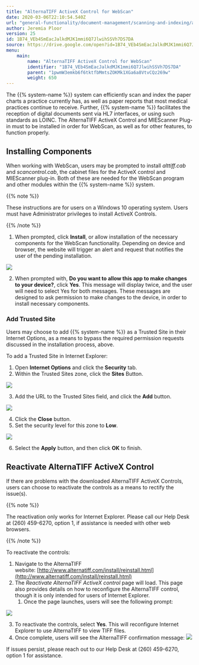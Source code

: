 ```yaml
---
title: "AlternaTIFF ActiveX Control for WebScan"
date: 2020-03-06T22:10:54.540Z
url: "general-functionality/document-management/scanning-and-indexing/alternatiff-activex-control-for-webscan.html"
author: Jeremia Ploor
version: 25
id: 1B74_VEb4SmEacJalkdMJK1mmi6Q7JlwihSSVh7DS7DA
source: https://drive.google.com/open?id=1B74_VEb4SmEacJalkdMJK1mmi6Q7JlwihSSVh7DS7DA
menu:
    main:
        name: "AlternaTIFF ActiveX Control for WebScan"
        identifier: "1B74_VEb4SmEacJalkdMJK1mmi6Q7JlwihSSVh7DS7DA"
        parent: "1pwmW3emkb6f6tktfbMmtsZOKMk1XGa6a8VtvCQz269w"
        weight: 650
---
```

The {{% system-name %}} system can efficiently scan and index the paper charts a practice currently has, as well as paper reports that most medical practices continue to receive. Further, {{% system-name %}} facilitates the reception of digital documents sent via HL7 interfaces, or using such standards as LOINC. The AlternaTIFF ActiveX Control and MIEScanner Plug-in must to be installed in order for WebScan, as well as for other features, to function properly.

## Installing Components

When working with WebScan, users may be prompted to install *alttiff.cab* and *scancontrol.cab*, the cabinet files for the ActiveX control and MIEScanner plug-in. Both of these are needed for the WebScan program and other modules within the {{% system-name %}} system.

{{% note %}}

These instructions are for users on a Windows 10 operating system. Users must have Administrator privileges to install ActiveX Controls.

{{% /note %}}


1. When prompted, click <strong>Install</strong>, or allow installation of the necessary components for the WebScan functionality. Depending on device and browser, the website will trigger an alert and request that notifies the user of the pending installation.

![](../../../external_files/eec3dcff2b4a84056fd57fa5e6d4ed02.png)

2. When prompted with, <strong>Do you want to allow this app to make changes to your device?</strong>, click <strong>Yes</strong>. This message will display twice, and the user will need to select Yes for both messages. These messages are designed to ask permission to make changes to the device, in order to install necessary components.

### Add Trusted Site

Users may choose to add {{% system-name %}} as a Trusted Site in their Internet Options, as a means to bypass the required permission requests discussed in the installation process, above.

To add a Trusted Site in Internet Explorer:

1. Open <strong>Internet Options</strong> and click the <strong>Security</strong> tab.
2. Within the Trusted Sites zone, click the <strong>Sites</strong> Button.

![](../../../external_files/4be0fbce934a2b9d061ee23a24c7b333.png)

3. Add the URL to the Trusted Sites field, and click the <strong>Add</strong> button.

![](../../../external_files/5c9b9f5933b5a61fd97757538a79fe5e.png)

4. Click the <strong>Close</strong> button.
5. Set the security level for this zone to <strong>Low</strong>.

![](../../../external_files/aeea8fa891160e4d8bdccccc5cec3fab.png)

6. Select the <strong>Apply</strong> button, and then click <strong>OK</strong> to finish.

## Reactivate AlternaTIFF ActiveX Control

If there are problems with the downloaded AlternaTIFF ActiveX Controls, users can choose to reactivate the controls as a means to rectify the issue(s).

{{% note %}}

The reactivation only works for Internet Explorer. Please call our Help Desk at (260) 459-6270, option 1, if assistance is needed with other web browsers.

{{% /note %}}


To reactivate the controls:

1. Navigate to the AlternaTIFF website: [http://www.alternatiff.com/install/reinstall.html](http://www.alternatiff.com/install/reinstall.html)
2. The <em>Reactivate AlternaTIFF ActiveX control</em> page will load. This page also provides details on how to reconfigure the AlternaTIFF control, though it is only intended for users of Internet Explorer.
    1. Once the page launches, users will see the following prompt:

![](../../../external_files/381f9be2ca2a3354e5305edccd818454.png)

3. To reactivate the controls, select <strong>Yes</strong>. This will reconfigure Internet Explorer to use AlternaTIFF to view TIFF files.
4. Once complete, users will see the AlternaTIFF confirmation message:  ![](../../../external_files/ca7861ad49338566f3e7030c11a7d394.png)

If issues persist, please reach out to our Help Desk at (260) 459-6270, option 1 for assistance.

